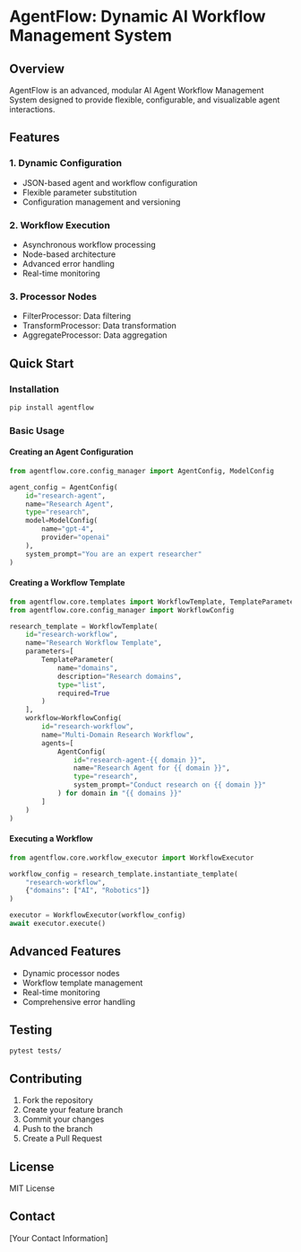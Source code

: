 # AgentFlow: Dynamic AI Workflow Management System

## Overview

AgentFlow is an advanced, modular AI Agent Workflow Management System designed to provide flexible, configurable, and visualizable agent interactions.

## Features

### 1. Dynamic Configuration
- JSON-based agent and workflow configuration
- Flexible parameter substitution
- Configuration management and versioning

### 2. Workflow Execution
- Asynchronous workflow processing
- Node-based architecture
- Advanced error handling
- Real-time monitoring

### 3. Processor Nodes
- FilterProcessor: Data filtering
- TransformProcessor: Data transformation
- AggregateProcessor: Data aggregation

## Quick Start

### Installation

```bash
pip install agentflow
```

### Basic Usage

#### Creating an Agent Configuration

```python
from agentflow.core.config_manager import AgentConfig, ModelConfig

agent_config = AgentConfig(
    id="research-agent",
    name="Research Agent",
    type="research",
    model=ModelConfig(
        name="gpt-4",
        provider="openai"
    ),
    system_prompt="You are an expert researcher"
)
```

#### Creating a Workflow Template

```python
from agentflow.core.templates import WorkflowTemplate, TemplateParameter
from agentflow.core.config_manager import WorkflowConfig

research_template = WorkflowTemplate(
    id="research-workflow",
    name="Research Workflow Template",
    parameters=[
        TemplateParameter(
            name="domains",
            description="Research domains",
            type="list",
            required=True
        )
    ],
    workflow=WorkflowConfig(
        id="research-workflow",
        name="Multi-Domain Research Workflow",
        agents=[
            AgentConfig(
                id="research-agent-{{ domain }}",
                name="Research Agent for {{ domain }}",
                type="research",
                system_prompt="Conduct research on {{ domain }}"
            ) for domain in "{{ domains }}"
        ]
    )
)
```

#### Executing a Workflow

```python
from agentflow.core.workflow_executor import WorkflowExecutor

workflow_config = research_template.instantiate_template(
    "research-workflow", 
    {"domains": ["AI", "Robotics"]}
)

executor = WorkflowExecutor(workflow_config)
await executor.execute()
```

## Advanced Features

- Dynamic processor nodes
- Workflow template management
- Real-time monitoring
- Comprehensive error handling

## Testing

```bash
pytest tests/
```

## Contributing

1. Fork the repository
2. Create your feature branch
3. Commit your changes
4. Push to the branch
5. Create a Pull Request

## License

MIT License

## Contact

[Your Contact Information]
